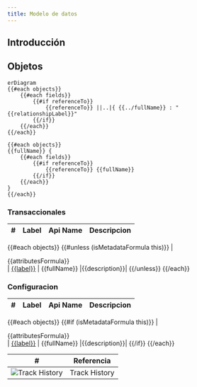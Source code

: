 ```yaml
---
title: Modelo de datos
---
```


## Introducción

<!-- START autogenerated -->
## Objetos

```mermaid
erDiagram
{{#each objects}}
    {{#each fields}}
        {{#if referenceTo}}
            {{referenceTo}} ||..|{ {{../fullName}} : "{{relationshipLabel}}"
        {{/if}}
    {{/each}}
{{/each}}

{{#each objects}}
{{fullName}} {
    {{#each fields}}
        {{#if referenceTo}}
            {{referenceTo}} {{fullName}}
        {{/if}}
    {{/each}}
}
{{/each}}

```

### Transaccionales
| # | Label | Api Name | Descripcion | 
|---|------|----------|-------------|
{{#each objects}}
    {{#unless (isMetadataFormula this)}}
| <div class="icons">{{attributesFormula}}</div> | [{{label}}](/docs/diccionarios/objects/{{fullName}}) | {{fullName}} |{{description}}|
    {{/unless}}
{{/each}}

### Configuracion
| # | Label | Api Name | Descripcion | 
|---|-------|----------|-------------|
{{#each objects}}
    {{#if (isMetadataFormula this)}}
| <div class="icons">{{attributesFormula}}</div> | [{{label}}](/docs/diccionarios/objects/{{fullName}}) | {{fullName}} |{{description}}|
    {{/if}}
{{/each}}


| # | Referencia |  
|---|------------|
|<div class="icons">![Track History](/img/tracker_60.png)</div> | Track History |

<!-- END autogenerated -->